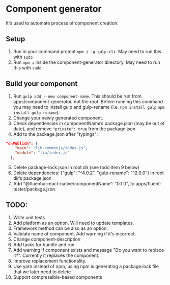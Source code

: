 # Component generator

It's used to automate process of component creation.

## Setup

1. Run in your command prompt `npm i -g gulp-cli`. May need to run this with `sudo`
2. Run `npm i` inside the component-generator directory. May need to run this with `sudo`

## Build your component

1. Run `gulp add --new component-name`. This should be run from apps/component-generator, not the root. Before running this command you may need to install gulp and gulp-rename (i.e. `npm install gulp` `npm install gulp rename`).
2. Change your newly generated component.
3. Check dependencies in componentName’s package.json (may be out of date), and remove `"private": true` from the package.json
4. Add to the package.json after "typings":

```json
"onPublish": {
    "main": "lib-commonjs/index.js",
    "module": "lib/index.js"
  },
```

5. Delete package-lock.json in root dir (see todo item 9 below)
6. Delete dependencies: {"gulp": "^4.0.2", "gulp-rename": "^2.0.0”} in root dir’s package.json
7. Add "@fluentui-react-native/componentName”: "0.1.0", to apps/fluent-tester/package.json

## TODO:

1. Write unit tests
2. Add platform as an option. Will need to update templates.
3. Framework method can be also as an option.
4. Validate name of component. Add warning if it's incorrect.
5. Change component-description
6. Add tasks for bundle and run.
7. Add warning if component exists and message "Do you want to replace it?".
   Currently it replaces the component.
8. Improve replacement functionality.
9. Use yarn instead of npm, using npm is generating a package.lock file that we later need to delete
10. Support compressible-based components
